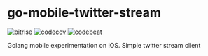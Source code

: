 # go-mobile-twitter-stream

![bitrise](https://www.bitrise.io/app/98b44028945a98e9.svg?token=83SHwxOjANc0nCPIUqePxw)
[![codecov](https://codecov.io/gh/remirobert/go-mobile-twitter-stream/branch/master/graph/badge.svg)](https://codecov.io/gh/remirobert/go-mobile-twitter-stream)
[![codebeat](https://codebeat.co/badges/8bdf5923-d605-4755-a586-66b7a69ec71b)](https://codebeat.co/projects/github-com-remirobert-go-mobile-twitter-stream-master)



Golang mobile experimentation on iOS. Simple twitter stream client
